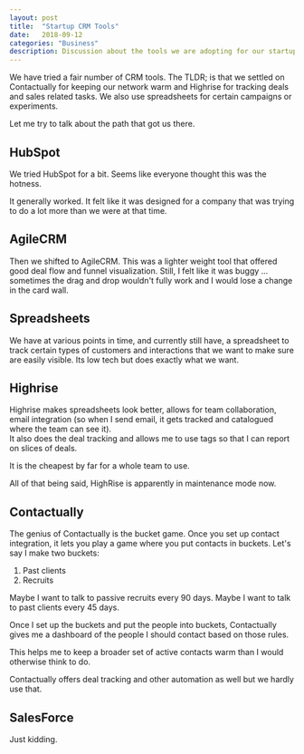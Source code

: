 ```yaml
---
layout: post
title:  "Startup CRM Tools"
date:   2018-09-12
categories: "Business"
description: Discussion about the tools we are adopting for our startup.
---
```


We have tried a fair number of CRM tools.  The TLDR; is that we settled on Contactually for keeping 
our network warm and Highrise for tracking deals and sales related tasks.  We also use spreadsheets
for certain campaigns or experiments.

Let me try to talk about the path that got us there.

## HubSpot

We tried HubSpot for a bit.  Seems like everyone thought this was the hotness.

It generally worked.  It felt like it was designed for a company that 
was trying to do a lot more than we were at that time.

## AgileCRM

Then we shifted to AgileCRM.  This was a lighter weight tool that offered good deal flow and funnel 
visualization.  Still, I felt like it was buggy ... sometimes the drag and drop wouldn't fully work 
and I would lose a change in the card wall.

## Spreadsheets

We have at various points in time, and currently still have, a spreadsheet to track certain types of
customers and interactions that we want to make sure are easily visible.  Its low tech but does 
exactly what we want.

## Highrise

Highrise makes spreadsheets look better, allows for team collaboration, 
email integration (so when I send email, it gets tracked and catalogued where the team can see it).  
It also does the deal tracking and allows me to use tags so that I can report on slices of deals.

It is the cheapest by far for a whole team to use.

All of that being said, HighRise is apparently in maintenance mode now.

## Contactually

The genius of Contactually is the bucket game.  Once you set up contact integration, it lets you play
a game where you put contacts in buckets.  Let's say I make two buckets: 
1. Past clients
2. Recruits

Maybe I want to talk to passive recruits every 90 days.  Maybe I want to talk to past clients every 45 days.

Once I set up the buckets and put the people into buckets, Contactually gives me a dashboard of the 
people I should contact based on those rules.

This helps me to keep a broader set of active contacts warm than I would otherwise think to do.

Contactually offers deal tracking and other automation as well but we hardly use that.

## SalesForce

Just kidding.